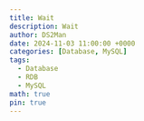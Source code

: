 ```yaml
---
title: Wait
description: Wait
author: DS2Man
date: 2024-11-03 11:00:00 +0000
categories: [Database, MySQL]
tags:
  - Database
  - RDB
  - MySQL
math: true
pin: true
---
```


